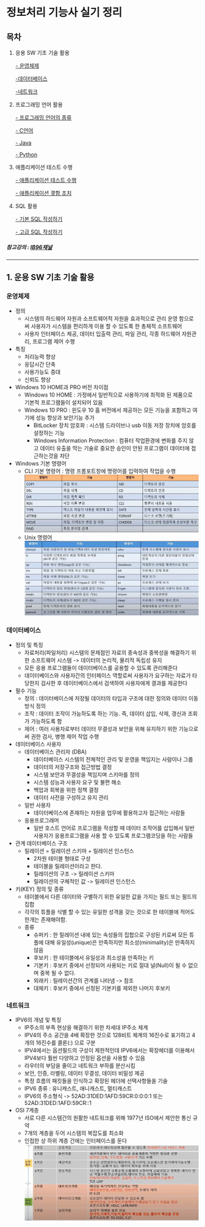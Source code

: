 # 정보처리 기능사 실기 정리

## 목차
1. 응용 SW 기초 기술 활용
   
      [- 운영체제](#운영체제)

      [-데이터베이스](#데이터베이스)

      [-네트워크](#네트워크)
2. 프로그래밍 언어 활용
   
   [- 프로그래밍 언어의 종류](#프로그밍-언어의-종류)
   
   [- C언어](#C언어)

   [- Java](#Java)

   [- Python](#Python)

3. 애플리케이션 테스트 수행
   
   [- 애플리케이션 테스트 수행](#애플리케이션-테스트-수행)

   [- 애플리케이션 곃함 조치](#애플리케이션-결함-조치)

4. SQL 활용
   
   [- 기본 SQL 작성하기](#기본-SQL-작성하기)

   [- 고급 SQL 작성하기](#고급-SQL-작성하기)

##### 참고강의 : [IB96채널](https://www.youtube.com/watch?v=M-2sfY5Cf3U&t=1396)
***
## 1. 운용 SW 기초 기술 활용
### 운영체제
- 정의 
  - 시스템의 하드웨어 자원과 소프트웨어적 자원을 효과적으로 관리 운영 함으로써 사용자가 시스템을 편리하게 이용 할 수 있도록 한 총체적 소프트웨어
  - 사용자 인터페이스 제공, 데이터 입출력 관리, 파일 관리, 각종 하드웨어 자원관리, 프로그램 제어 수행
- 특징
  - 처리능력 향상
  - 응답시간 단축
  - 사용가능도 증대 
  - 신뢰도 향상
- Windows 10 HOME과 PRO 버전 차이점
  - Windows 10 HOME : 가정에서 일반적으로 사용하기에 최적화 된 제품으로 기본적 프로그램들이 설치되어 있음
  - Windows 10 PRO : 윈도우 10 홈 버전에서 제공하는 모든 기능을 포함하고 여기에 성능 향상과 보안기능 추가
    - BitLocker 장치 암호화 : 시스템 드라이브나 usb 이동 저장 장치에 암호를 설정하는 기능
    - Windows Information Protection : 컴퓨터 작업환경에 변화를 주지 않고 데이터 유출을 막는 기술로 중요한 승인이 안된 프로그램이 데이터에 접근하는것을 차단
- Windows 기본 명령어
   - CLI 기본 명령어 : 명령 프롬포트창에 명령어를 입력하여 작업을 수행
![CLI명령어](/자격증/img/CLI.jpg)
  - Unix 명령어
![unix명령어](/자격증/img/unix.jpg)

### 데이터베이스
- 정의 및 특징
   - 자료처리(파일처리) 시스템의 문제점인 자료의 종속성과 중복성을 해결하기 위한 소프트웨어 시스템 -> 데이터의 논리적, 물리적 독립성 유지
   - 모든 응용 프로그램들이 데이터베이스를 공용할 수 있도록 관리해준다
   - 데이터베이스와 사용자간의 인터페이스 역할로써 사용자가 요구하는 자료가 타당한지 검사한 후 데이터베이스에서 검색하여 사용자에게 결과를 제공한다
 - 필수 기능
   - 정의 : 데이터베이스에 저장될 데이터의 타입과 구조에 대한 정의와 데이터 이동방식 정의
   - 조작 : 데이터 조작이 가능하도록 하는 기능. 즉, 데이터 삽입, 삭제, 갱신과 조회가 가능하도록 함
   - 제어 : 여러 사용자로부터 데이터 무결성과 보안을 위해 유지하기 위한 기능으로써 권한 검사, 병행 제어 작업 수행
 - 데이터베이스 사용자
   - 데이터베이스 관리자 (DBA)
     - 데이터베이스 시스템의 전체적인 관리 및 운영을 책임지는 사람이나 그룹
     - 데이터의 저장구조와 접근방법 결정
     - 시스템 보안과 무결성을 책임지며 스키마를 정의
     - 시스템 성능과 사용자 요구 및 불편 해소
     - 백업과 회복을 위한 정책 결정 
     - 데이터 사전을 구성하고 유지 관리
   - 일반 사용자
     - 데이터베이스에 존재하는 자원을 업무에 활용하고자 접근하는 사람들
   - 응용프로그래머
     -  일반 호스트 언어로 프로그램을 작성할 때 데이터 조작어를 삽입해서 일반사용자가 응용프로그램을 사용 할 수 있도록 프로그램코딩을 하는 사람들
- 관계 데이터베이스 구조
    - 릴레이션 = 릴레이션 스키마 + 릴레이션 인스턴스
      - 2차원 테이블 형태로 구성
      - 테이블을 릴레이션이라고 한다.
      - 릴레이션의 구조 -> 릴레이션 스키마
      - 릴레이션의 구체적인 값 -> 릴레이션 인스턴스
- 키(KEY) 정의 및 종류
  - 테이블에서 다른 데이터와 구별하기 위한 유일한 값을 가지는 필드 또는 필드의 집합
  - 각각의 튜플을 식별 할 수 있는 유일한 성격을 갖는 것으로 한 테이블에 적어도 한개는 존재해야함.
  - 종류
    - 슈퍼키 : 한 릴레이션 내에 있는 속성들의 집합으로 구성된 키로써 모든 튜플에 대해 유일성(unique)은 만족하지만 최소성(minimality)은 만족하지 않음
    - 후보키 : 한 테이블에서 유일성과 최소성을 만족하는 키
    - 기본키 : 후보키 중에서 선정되어 사용되는 키로 절대 널(Null)이 될 수 없으며 중복 될 수 없다.
    - 외래키 : 릴레이션간의 관계를 나타냄 -> 참조
    - 대체키 : 후보키 중에서 선정된 기본키를 제외한 나머지 후보키
### 네트워크
- IPV6의 개념 및 특징
  - IP주소의 부족 현상을 해결하기 위한 차세대 IP주소 체계
  - IPV4의 주소 공간을 4배 확장한 것으로 128비트 체계의 16진수로 표기하고 4개의 16진수를 콜론(:) 으로 구분
  - IPV4에서는 옵션필드의 구성이 제한적인데 IPV6에서는 확장헤더를 이용해서 IPV4보다 훨씬 다양하고 안정된 옵션을 사용할 수 있음
  - 라우터의 부담을 줄이고 네트워크 부하를 분산시킴
  - 보안, 인증, 라벨링, 데이터 무결성, 데이터 비밀성 제공
  - 특정 흐름의 패킷들을 인식하고 확장된 헤더에 선택사항들을 기술
  - IPV6 종류 : 유니캐스트, 애니캐스트, 멀티캐스트
  - IPV6의 주소형식 
    -> 52AD:31DED:1AFD:59CR:0:0:0:1 또는 52AD:31DED:1AFD:59CR::1
- OSI 7계층
  - 서로 다른 시스템간의 원활한 네트워크를 위해 1977년 ISO에서 제안한 통신 규약
  - 7개의 계층을 두어 시스템의 복잡도를 최소화
  - 인접한 상 하위 계층 간에는 인터페이스를 둔다
  ![OSI7계층](img/OSI.jpg)